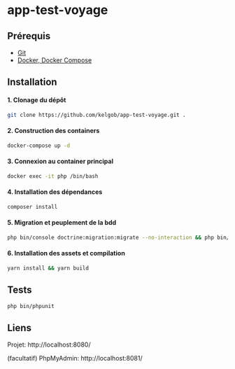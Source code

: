 # app-test-voyage

## Prérequis
- [Git][GitUrl]
- [Docker, Docker Compose][DockerUrl]

## Installation
#### 1. Clonage du dépôt
```sh
git clone https://github.com/kelgob/app-test-voyage.git .
```

#### 2. Construction des containers
```sh
docker-compose up -d
```

#### 3. Connexion au container principal
```sh
docker exec -it php /bin/bash
```

#### 4. Installation des dépendances
```sh
composer install
``` 

#### 5. Migration et peuplement de la bdd
```sh
php bin/console doctrine:migration:migrate --no-interaction && php bin/console app:init-db
```

#### 6. Installation des assets et compilation
```sh
yarn install && yarn build
```

## Tests
```sh
php bin/phpunit
```

## Liens
Projet: http://localhost:8080/

(facultatif) PhpMyAdmin: http://localhost:8081/

[GitUrl]: <https://git-scm.com/>
[DockerUrl]: <https://www.docker.com/>
